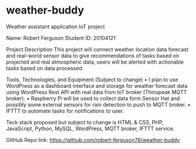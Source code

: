 # weather-buddy
Weather assistant application IoT project

 
Name: Robert Ferguson
Student ID: 20104121

Project Description
This project will connect weather location data forecast and real-world sensor data to give recommendations of tasks based on projected and real atmospheric data, users will be alerted with actionable tasks based on data processed.

Tools, Technologies, and Equipment (Subject to change)
•	I plan to use WordPress as a dashboard interface and storage for weather forecast data using WordPress Rest API with real data from IoT broker (Thinspeak MQTT broker).
•	Raspberry Pi will be used to collect data form Sensor Hat and possibly some external sensors for rain detection to push to MQTT broker.
•	IFTTT to automate tasks for notifications to user.

Teck stack proposed but subject to change is HTML & CSS, PHP, JavaScript, Python, MySQL, WordPress, MQTT broker, IFTTT service.

GitHub Repo link: https://github.com/robert-ferguson78/weather-buddy
